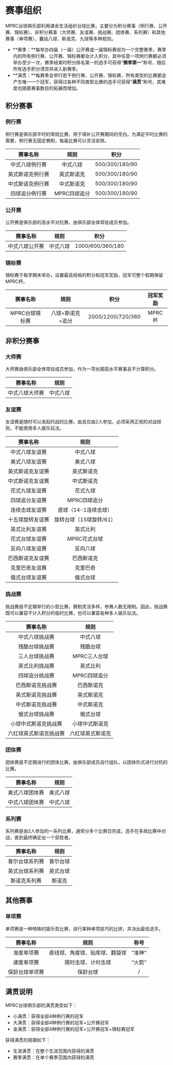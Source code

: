 # 赛事组织

MPRC台球俱乐部利用课余生活组织台球比赛，主要分为积分赛事（例行赛、公开赛、锦标赛）、非积分赛事（大师赛、友谊赛、挑战赛、团体赛、系列赛）和其他赛事（单项赛），囊括八球、斯诺克、九球等多种规则。

- **赛季：**每举办四届（一届）公开赛或一届锦标赛视为一个完整赛季，赛季内的所有例行赛、公开赛、锦标赛都会计入积分，其中任意一项例行赛都必须举办至少一次，赛季结束时积分排名第一的选手可获得“**赛季第一**”称号，随后所有选手积分清空并进入新赛季。
- **满贯：**每赛季会举行若干例行赛、公开赛、锦标赛，所有类型的比赛都会产生唯一一个冠军，获得过各种不同类型比赛的选手可获得“**满贯**”称号，其难度也随着赛事数目的拓展而增加。

## 积分赛事

### 例行赛

例行赛是俱乐部平时的常规比赛，用于填补公开赛期间的空白。为满足平时比赛的需要，例行赛无固定赛制，每届比赛可以灵活安排。

| 赛事名称                | 规则        | 积分           |
| :--------------------: | :---------: | :------------: |
| 中式八球例行赛          | 中式八球     | 500/300/180/90 |
| 英式斯诺克例行赛        | 英式斯诺克   | 500/300/180/90 |
| 中式斯诺克例行赛        | 中式斯诺克   | 500/300/180/90 |
| 四球追分例行赛          | MPRC四球追分 | 500/300/180/90 |

### 公开赛

公开赛是俱乐部的高水平对抗赛，由俱乐部全体常驻成员参加。

| 赛事名称                 | 规则       | 积分            |
| :---------------------: | :--------: | :-------------: |
| 中式八球公开赛           | 中式八球   | 1000/600/360/180 |

### 锦标赛

锦标赛于每学期末举办，设置最高规格的积分和冠军奖励，冠军可整个假期保留MPRC杯。

|       赛事名称       |       规则        |        积分         |      冠军奖励     |
| :-----------------: | :---------------: | :-----------------: | :--------------: |
|  MPRC台球锦标赛      |  八球+斯诺克+追分  |  2000/1200/720/360  |      MPRC杯      |

## 非积分赛事

### 大师赛

大师赛由俱乐部全体常驻成员参加，作为一项长期高水平赛事且不计算积分。

|     赛事名称     |    规则               |
| :-------------: | :-------------------: |
| 中式八球大师赛   | 中式八球               |

### 友谊赛

友谊赛是随时可以发起约战的比赛，由且仅由2人参加，必须采用正规的对战规则，不能使用多人娱乐玩法。

|     赛事名称     |    规则               |
| :-------------: | :-------------------: |
| 中式八球友谊赛   | 中式八球               |
| 美式八球友谊赛   | 美式八球               |
| 英式斯诺克友谊赛 | 英式斯诺克             |
| 中式斯诺克友谊赛 | 中式斯诺克             |
| 花式九球友谊赛   | 花式九球               |
| 四球追分友谊赛   | MPRC四球追分           |
| 连续击球友谊赛   | 直球（14-1连续击球）    |
| 十五球旋转友谊赛 | 旋转台球（15球旋转/61） |
| 英式比利友谊赛   | 英式比利               |
| 花式台球友谊赛   | MPRC花式台球           |
| 反向八球友谊赛   | 反向八球               |
| 巴西斯诺克友谊赛 | 巴西斯诺克             |
| 克里巴奇友谊赛   | 克里巴奇               |
| 俄式台球友谊赛   | 俄式台球               |

### 挑战赛

挑战赛是不定期举行的小型比赛，赛制灵活多样，参赛人数无限制。因此，挑战赛既可以兼容不计入积分的临时比赛，也可以兼容各种多人娱乐玩法。

|      赛事名称          |    规则             |
| :-------------------: | :-----------------: |
|  中式八球挑战赛        |  中式八球            |
|  残酷台球挑战赛        |  残酷台球            |
|  三人台球挑战赛        |  MPRC三人台球        |
|  英式比利挑战赛        |  英式比利            |
|  四球追分挑战赛        |  MPRC四球追分        |
| 巴西斯诺克挑战赛       | 巴西斯诺克           |
| 英式斯诺克挑战赛       | 英式斯诺克           |
| 中式斯诺克挑战赛       | 中式斯诺克           |
| 俄式台球挑战赛         | 俄式台球             |
| 小球中式斯诺克挑战赛   | 小球中式斯诺克        |
| 六红球英式斯诺克挑战赛 | 六红球英式斯诺克      |

### 团体赛

团体赛是不定期进行的团体比赛，由俱乐部成员自行组队，以团体形式进行对抗的比赛。

|     赛事名称     |    规则             |
| :-------------: | :-----------------: |
|  美式八球团体赛  |  美式八球            |
|  中式八球团体赛  |  中式八球            |

### 系列赛

系列赛是由2人参加的一系列比赛，通常分多个比赛日完成，选手在多局比赛中对战，直到最终确定出一个获胜者。

|     赛事名称      |    规则             |
| :--------------: | :-----------------: |
|  普尔台球系列赛   |  普尔台球            |
|  英式台球系列赛   |  英式台球            |
|  斯诺克系列赛     |  斯诺克              |

## 其他赛事

### 单项赛

单项赛是一种特殊的娱乐型比赛，进行某种单项技巧的比拼，并决出最佳选手。

|     赛事名称      |    规则                      |  称号   |
| :--------------: | :--------------------------: | :-----: |
|  准度单项赛       |  直线球、角度球、贴库球、翻袋球 | “准神”  |
|  速度单项赛       |  限时击球、计时击球            | “火箭”  |
| 保龄台球单项赛    | 保龄台球                      |  /      |

## 满贯说明

MPRC台球俱乐部的满贯类型如下：

- 小满贯：获得全部4种例行赛的冠军
- 大满贯：获得全部4种例行赛的冠军+公开赛冠军
- 金满贯：获得全部4种例行赛的冠军+公开赛冠军+锦标赛冠军

获得满贯的周期如下：

- 生涯满贯：在整个生涯范围内获得的满贯
- 赛季满贯：在单个赛季范围内获得的满贯


